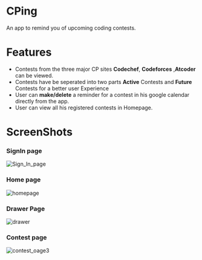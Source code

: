 # CPing
An app to remind you of upcoming coding contests.
# Features
- Contests from the three major CP sites **Codechef**, **Codeforces** ,**Atcoder** can be viewed.
- Contests have be seperated into two parts **Active** Contests and **Future** Contests for a better user Experience
- User can **make/delete** a reminder for a contest in his google calendar directly from the app.
- User can view all his registered contests in Homepage.

# ScreenShots
### SignIn page
 
 ![Sign_In_page](https://user-images.githubusercontent.com/75673036/138584171-44f0519d-5c55-4309-b7d0-05177ced32c1.jpg)
### Home page
![homepage](https://user-images.githubusercontent.com/75673036/138584575-e3f3ed65-5e15-4868-ad7a-3d8bb2993a52.jpg)
### Drawer Page
![drawer](https://user-images.githubusercontent.com/75673036/138584581-f24e01d6-a92d-46e2-9698-9736d28fb612.jpg)
### Contest page
![contest_oage3](https://user-images.githubusercontent.com/75673036/138584595-a1922c11-a956-416c-98ac-24179f93eaf7.jpg)
